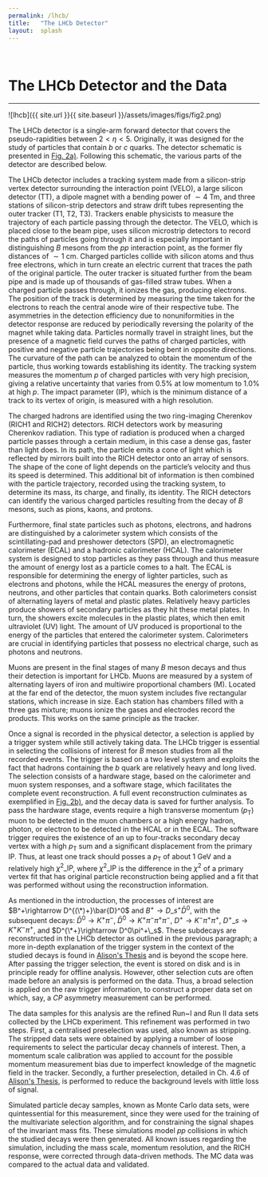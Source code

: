 ```yaml
---
permalink: /lhcb/
title:   "The LHCb Detector"
layout:  splash
---
```

&nbsp;

# The LHCb Detector and the Data
---

<a name="fig2">
![lhcb]({{ site.url }}{{ site.baseurl }}/assets/images/figs/fig2.png)
</a>

The LHCb detector is a single-arm forward detector that covers the pseudo-rapidities between $2<\eta<5$. Originally, it was designed for the study of particles that contain $b$ or $c$ quarks. The detector schematic is presented in [Fig. 2a)](#fig2). Following this schematic, the various parts of the detector are described below.

The LHCb detector includes a tracking system made from a silicon-strip vertex detector surrounding the interaction point (VELO), a large silicon detector (TT), a dipole magnet with a bending power of  $\sim 4$ Tm, and three stations of silicon-strip detectors and straw drift tubes representing the outer tracker (T1, T2, T3). Trackers enable physicists to measure the trajectory of each particle passing through the detector. The VELO, which is placed close to the beam pipe, uses silicon microstrip detectors to record the paths of particles going through it and is especially important in distinguishing $B$ mesons from the $pp$ interaction point, as the former fly distances of $\sim 1$ cm. Charged particles collide with silicon atoms and thus free electrons, which in turn create an electric current that traces the path of the original particle. The outer tracker is situated further from the beam pipe and is made up of thousands of gas-filled straw tubes. When a charged particle passes through, it ionizes the gas, producing electrons. The position of the track is determined by measuring the time taken for the electrons to reach the central anode wire of their respective tube. The asymmetries in the detection efficiency due to nonuniformities in the detector response are reduced by periodically reversing the polarity of the magnet while taking data. Particles normally travel in straight lines, but the presence of a magnetic field curves the paths of charged particles, with positive and negative particle trajectories being bent in opposite directions. The curvature of the path can be analyzed to obtain the momentum of the particle, thus working towards establishing its identity. The tracking system measures the momentum $p$ of charged particles with very high precision, giving a relative uncertainty that varies from 0.5% at low momentum to 1.0% at high $p$. The impact parameter (IP), which is the minimum distance of a track to its vertex of origin, is measured with a high resolution.

The charged hadrons are identified using the two ring-imaging Cherenkov (RICH1 and RICH2) detectors. RICH detectors work by measuring Cherenkov radiation. This type of radiation is produced when a charged particle passes through a certain medium, in this case a dense gas, faster than light does. In its path, the particle emits a cone of light which is reflected by mirrors built into the RICH detector onto an array of sensors. The shape of the cone of light depends on the particle’s velocity and thus its speed is determined. This additional bit of information is then combined with the particle trajectory, recorded using the tracking system, to determine its mass, its charge, and finally, its identity. The RICH detectors can identify the various charged particles resulting from the decay of $B$ mesons, such as pions, kaons, and protons.

Furthermore, final state particles such as photons, electrons, and hadrons are distinguished by a calorimeter system which consists of the scintillating-pad and preshower detectors (SPD), an electromagnetic calorimeter (ECAL) and a hadronic calorimeter (HCAL). The calorimeter system is designed to stop particles as they pass through and thus measure the amount of energy lost as a particle comes to a halt. The ECAL is responsible for determining the energy of lighter particles, such as electrons and photons, while the HCAL measures the energy of protons, neutrons, and other particles that contain quarks. Both calorimeters consist of alternating layers of metal and plastic plates. Relatively heavy particles produce showers of secondary particles as they hit these metal plates. In turn, the showers excite molecules in the plastic plates, which then emit ultraviolet (UV) light. The amount of UV produced is proportional to the energy of the particles that entered the calorimeter system. Calorimeters are crucial in identifying particles that possess no electrical charge, such as photons and neutrons.

Muons are present in the final stages of many $B$ meson decays and thus their detection is important for LHCb. Muons are measured by a system of alternating layers of iron and multiwire proportional chambers (M).  Located at the far end of the detector, the muon system includes five rectangular stations, which increase in size. Each station has chambers filled with a three gas mixture; muons ionize the gases and electrodes record the products. This works on the same principle as the tracker.

Once a signal is recorded in the physical detector, a selection is applied by a trigger system while still actively taking data. The LHCb trigger is essential in selecting the collisions of interest for $B$ meson studies from all the recorded events. The trigger is based on a two level system and exploits the fact that hadrons containing the $b$ quark are relatively heavy and long lived. The selection consists of a hardware stage, based on the calorimeter and muon system responses, and a software stage, which facilitates the complete event reconstruction. A full event reconstruction culminates as exemplified in [Fig. 2b)](#fig2), and the decay data is saved for further analysis. To pass the hardware stage, events require a high transverse momentum ($p_\mathrm{T}$) muon to be detected in the muon chambers or a high energy hadron, photon, or electron to be detected in the HCAL or in the ECAL. The software trigger requires the existence of an up to four-tracks secondary decay vertex with a high $p_\mathrm{T}$ sum and a significant displacement from the primary IP. Thus, at least one track should posses a $p_\mathrm{T}$ of about 1 GeV and a relatively high $\chi^2\_\mathrm{IP}$, where $\chi^2\_\mathrm{IP}$ is the difference in the $\chi^2$ of a primary vertex fit that has original particle reconstruction being applied and a fit that was performed without using the reconstruction information.

As mentioned in the introduction, the processes of interest are $B^+\rightarrow D^{(\*)+}\bar{D}^0$ and $B^+\rightarrow D\_s^+\bar{D}^0$, with the subsequent decays: $\bar{D}^0\rightarrow K^+\pi^-$, $\bar{D}^0\rightarrow K^+\pi^-\pi^+\pi^-$, $D^+\rightarrow K^-\pi^+\pi^+$, $D^+\_s\rightarrow K^+K^-\pi^+$, and $D^{\*+}\rightarrow D^0\pi^+\_s$. These subdecays are reconstructed in the LHCb detector as outlined in the previous paragraph; a more in-depth explanation of the trigger system in the context of the studied decays is found in [Alison's Thesis](http://cds.cern.ch/record/2683122?ln=en) and is beyond the scope here. After passing the trigger selection, the event is stored on disk and is in principle ready for offline analysis. However, other selection cuts are often made before an analysis is performed on the data. Thus, a broad selection is applied on the raw trigger information, to construct a proper data set on which, say,  a $CP$ asymmetry measurement can be performed.

The data samples for this analysis are the refined Run~I and Run II data sets collected by the LHCb experiment. This refinement was performed in two steps. First, a centralised preselection was used, also known as stripping. The stripped data sets were obtained by applying a number of loose requirements to select the particular decay channels of interest. Then, a momentum scale calibration was applied to account for the possible momentum measurement bias due to imperfect knowledge of the magnetic field in the tracker. Secondly, a further preselection, detailed in Ch. 4.6 of [Alison's Thesis](http://cds.cern.ch/record/2683122?ln=en), is performed to reduce the background levels with little loss of signal.

Simulated particle decay samples, known as Monte Carlo data sets, were quintessential for this measurement, since they were used for the training of the multivariate selection algorithm, and for constraining the signal shapes of the invariant mass fits. These simulations model $pp$ collisions in which the studied decays were then generated. All known issues regarding the simulation, including the mass scale, momentum resolution, and the RICH response, were corrected through data-driven methods. The MC data was compared to the actual data and validated.



